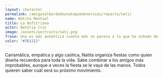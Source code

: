 ```yaml
---
layout: character
permalink: /amigasalbordedeunataquedenervios/reparto/nati/
name: Natita Montiel
title: La Anfitriona
actor: Natalia Cruz
image: /assets/portraits/nati.png
frase: Una es más auténtica cuanto más se parece a lo que ha soñado de sí misma.
color: "#761212"
---
```

Carismática, empática y algo caótica, Natita organiza fiestas como quien diseña recuerdos para toda la vida. Sabe combinar a los amigos más improbables, aunque a veces la fiesta se le vaya de las manos. Todos quieren saber cuál será su próximo movimiento. 